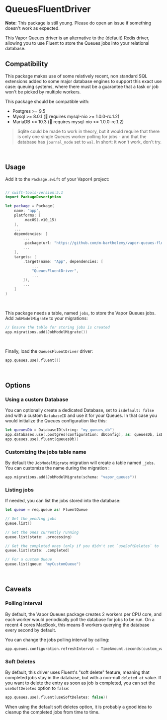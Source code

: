 # QueuesFluentDriver

**Note**: This package is still young. Please do open an issue if something doesn't work as expected. 



This Vapor Queues driver is an alternative to the (default) Redis driver, allowing you to use Fluent to store the Queues jobs into your relational database.


## Compatibility

This package makes use of some relatively recent, non standard SQL extensions added to some major database engines to support this exact use case: queuing systems, where there must be a guarantee that a task or job won't be picked by multiple workers.

This package should be compatible with:

- Postgres >= 9.5
- Mysql >= 8.0.1 (:rotating_light: requires mysql-nio >= 1.0.0-rc.1.2)
- MariaDB >= 10.3 (:rotating_light: requires mysql-nio >= 1.0.0-rc.1.2)


> Sqlite could be made to work in theory, but it would require that there is only one single Queues worker polling for jobs - and that the database has `journal_mode` set to `wal`. In short: it won't work, don't try.

&nbsp;

## Usage


Add it to the  `Package.swift`  of your Vapor4 project: 

```swift

// swift-tools-version:5.1
import PackageDescription

let package = Package(
    name: "app",
    platforms: [
        .macOS(.v10_15)
    ],
    ...
    dependencies: [
        ...
        .package(url: "https://github.com/m-barthelemy/vapor-queues-fluent-driver.git", from: "0.3.3"),
        ...
    ],
    targets: [
        .target(name: "App", dependencies: [
            ...
            "QueuesFluentDriver",
            ...
        ]),
        ...
    ]
)

```

&nbsp;

This package needs a table, named `jobs`, to store the Vapor Queues jobs. Add `JobModelMigrate` to your migrations:
```swift
// Ensure the table for storing jobs is created
app.migrations.add(JobModelMigrate())
```    
    
&nbsp;

Finally, load the `QueuesFluentDriver` driver:
```swift    
app.queues.use(.fluent())
```


&nbsp;

## Options

### Using a custom Database 
You can optionally create a dedicated Database, set to `isdefault: false` and with a custom `DatabaseID` and use it for your Queues.
In that case you would initialize the Queues configuration like this:

```swift
let queuesDb = DatabaseID(string: "my_queues_db")
app.databases.use(.postgres(configuration: dbConfig), as: queuesDb, isDefault: false)
app.queues.use(.fluent(queuesDb))
```

### Customizing the jobs table name
By default the `JobModelMigrate` migration will create a table named `_jobs`. You can customize the name during the migration :
```swift
app.migrations.add(JobModelMigrate(schema: "vapor_queues"))
```

### Listing jobs
If needed, you can list the jobs stored into the database:

```swift
let queue = req.queue as! FluentQueue

// Get the pending jobs
queue.list()

// Get the ones currently running
queue.list(state: .processing)

// Get the completed ones (only if you didn't set `useSoftDeletes` to `false`)
queue.list(state: .completed)

// For a custom Queue
queue.list(queue: "myCustomQueue")
```



&nbsp;


## Caveats


### Polling interval
By default, the Vapor Queues package creates 2 workers per CPU core, and each worker would periodically poll the database for jobs to be run.
On a recent 4 cores MacBook, this means 8 workers querying the database every second by default.

You can change the jobs polling interval by calling:

```swift
app.queues.configuration.refreshInterval = TimeAmount.seconds(custom_value)
```


### Soft Deletes
By default, this driver uses Fluent's "soft delete" feature, meaning that completed jobs stay in the database, but with a non-null `deleted_at` value.
If you want to delete the entry as soon as job is completed, you can set the `useSoftDeletes` option to `false`:

```swift
app.queues.use(.fluent(useSoftDeletes: false))
```

When using the default soft deletes option, it is probably a good idea to cleanup the completed jobs from time to time.
